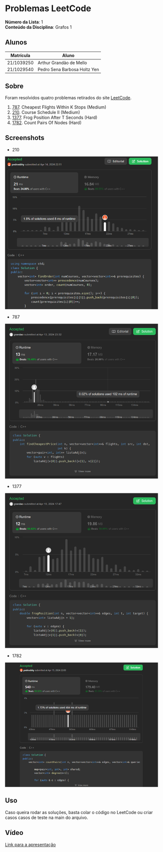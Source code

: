 # Problemas LeetCode

**Número da Lista**: 1<br>
**Conteúdo da Disciplina**: Grafos 1<br>

## Alunos

| Matrícula  | Aluno                        |
| ---------- | ---------------------------- |
| 21/1039250 | Arthur Grandão de Mello      |
| 21/1029540 | Pedro Sena Barbosa Holtz Yen |

## Sobre

Foram resolvidos quatro problemas retirados do site [LeetCode](https://leetcode.com).

1. [787](https://leetcode.com/problems/cheapest-flights-within-k-stops/description/). Cheapest Flights Within K Stops (Medium)
2. [210](https://leetcode.com/problems/course-schedule-ii/description/). Course Schedule II (Medium)
3. [1377](https://leetcode.com/problems/frog-position-after-t-seconds/description/). Frog Position After T Seconds (Hard)
4. [1782](https://leetcode.com/problems/count-pairs-of-nodes/description/). Count Pairs Of Nodes (Hard)

## Screenshots

- 210
  
![image](./images/210.png)

- 787
  
![image](./images/787.png)

- 1377
  
![image](./images/1377.png)

- 1782
  
![image](./images/1782.png)

## Uso

Caso queira rodar as soluções, basta colar o código no LeetCode ou criar casos casos de teste na main do arquivo. 

## Vídeo

[Link para a apresentação](https://youtu.be/uu_lpMuj6HY)
